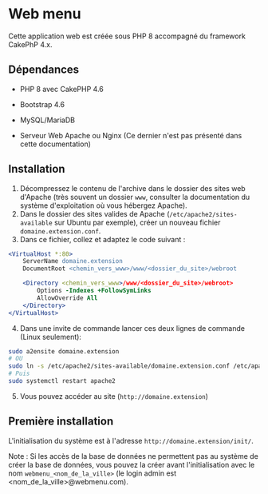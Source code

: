 # Web menu

Cette application web est créée sous PHP 8 accompagné du framework CakePhP 4.x.

## Dépendances

-   PHP 8 avec CakePHP 4.6
    
-   Bootstrap 4.6
    
-   MySQL/MariaDB
    
-   Serveur Web Apache ou Nginx (Ce dernier n'est pas présenté dans cette documentation)
    

## Installation

1.  Décompressez le contenu de l'archive dans le dossier des sites web d'Apache (très souvent un dossier `www`, consulter la documentation du système d'exploitation où vous hébergez Apache).
2. Dans le dossier des sites valides de Apache (`/etc/apache2/sites-available` sur Ubuntu par exemple), créer un nouveau fichier `domaine.extension.conf`.
3. Dans ce fichier, collez et adaptez le code suivant :
```apache
<VirtualHost *:80>
    ServerName domaine.extension
    DocumentRoot <chemin_vers_www>/www/<dossier_du_site>/webroot

    <Directory <chemin_vers_www>/www/<dossier_du_site>/webroot>
        Options -Indexes +FollowSymLinks
        AllowOverride All
    </Directory>
</VirtualHost>
```
4.	Dans une invite de commande lancer ces deux lignes de commande (Linux seulement):
```bash
sudo a2ensite domaine.extension
# OU
sudo ln -s /etc/apache2/sites-available/domaine.extension.conf /etc/apache2/sites-enabled/
# Puis
sudo systemctl restart apache2
```
5. Vous pouvez accéder au site (`http://domaine.extension`)

## Première installation
L'initialisation du système est à l'adresse `http://domaine.extension/init/`.

Note : Si les accès de la base de données ne permettent pas au système de créer la base de données, vous pouvez la créer avant l'initialisation avec le nom `webmenu_<nom_de_la_ville>` (le login admin est <nom_de_la_ville>@webmenu.com).


